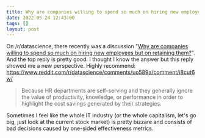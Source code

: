```yaml
---
title: Why are companies willing to spend so much on hiring new employees but on retaining them?
date: 2022-05-24 12:43:00
tags: []
layout: post
---
```


On /r/datascience, there recently was a discussion "[Why are companies willing to spend so much on hiring new employees but on retaining them?](https://www.reddit.com/r/datascience/comments/uo589a)". And the top reply is pretty good. I thought I know the answer but this reply showed me a new perspective. Highly recommend:
<https://www.reddit.com/r/datascience/comments/uo589a/comment/i8cut6w/>

> Because HR departments are self-serving and they generally ignore the value of productivity, knowledge, or performance in order to highlight the cost savings generated by their strategies.

Sometimes I feel like the whole IT industry (or the whole capitalism, let's go big, just look at the current stock market) is pretty bizzare and consists of bad decisions caused by one-sided effectiveness metrics.

